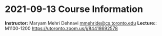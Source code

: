 # 2021-09-13 Course Information
**Instructor:** Maryam Mehri Dehnavi <mmehride@cs.toronto.edu>
**Lecture:**: M1100-1200 https://utoronto.zoom.us/j/84418692578

